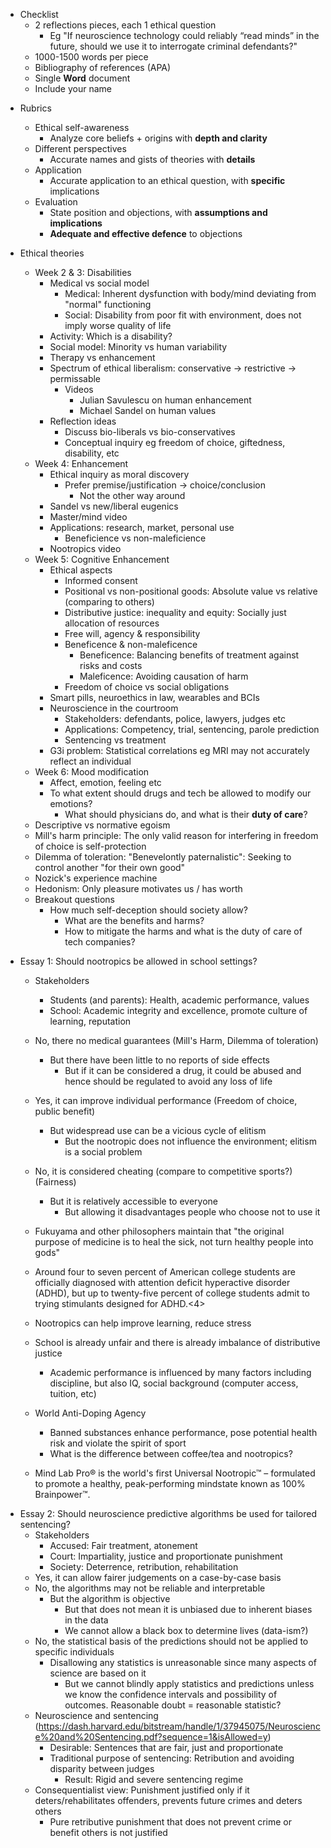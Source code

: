 - Checklist
  - 2 reflections pieces, each 1 ethical question
    - Eg "If neuroscience technology could reliably “read minds” in the future,
      should we use it to interrogate criminal defendants?"
  - 1000-1500 words per piece
  - Bibliography of references (APA)
  - Single **Word** document
  - Include your name

* Rubrics

  - Ethical self-awareness
    - Analyze core beliefs + origins with **depth and clarity**
  - Different perspectives
    - Accurate names and gists of theories with **details**
  - Application
    - Accurate application to an ethical question, with **specific** implications
  - Evaluation
    - State position and objections, with **assumptions and implications**
    - **Adequate and effective defence** to objections

* Ethical theories
  - Week 2 & 3: Disabilities
    - Medical vs social model
      - Medical: Inherent dysfunction with body/mind deviating from "normal" functioning
      - Social: Disability from poor fit with environment, does not imply worse quality of life
    - Activity: Which is a disability?
    - Social model: Minority vs human variability
    - Therapy vs enhancement
    - Spectrum of ethical liberalism: conservative -> restrictive -> permissable
      - Videos
        - Julian Savulescu on human enhancement
        - Michael Sandel on human values
    - Reflection ideas
      - Discuss bio-liberals vs bio-conservatives
      - Conceptual inquiry eg freedom of choice, giftedness, disability, etc
  - Week 4: Enhancement
    - Ethical inquiry as moral discovery
      - Prefer premise/justification -> choice/conclusion
        - Not the other way around
    - Sandel vs new/liberal eugenics
    - Master/mind video
    - Applications: research, market, personal use
      - Beneficience vs non-maleficience
    - Nootropics video
  - Week 5: Cognitive Enhancement
    - Ethical aspects
      - Informed consent
      - Positional vs non-positional goods: Absolute value vs relative (comparing to others)
      - Distributive justice: inequality and equity: Socially just allocation of resources
      - Free will, agency & responsibility
      - Beneficence & non-maleficence
        - Beneficence: Balancing benefits of treatment against risks and costs
        - Maleficence: Avoiding causation of harm
      - Freedom of choice vs social obligations
    - Smart pills, neuroethics in law, wearables and BCIs
    - Neuroscience in the courtroom
      - Stakeholders: defendants, police, lawyers, judges etc
      - Applications: Competency, trial, sentencing, parole prediction
      - Sentencing vs treatment
    - G3i problem: Statistical correlations eg MRI may not accurately reflect an individual
  - Week 6: Mood modification
    - Affect, emotion, feeling etc
    - To what extent should drugs and tech be allowed to modify our emotions?
      - What should physicians do, and what is their **duty of care**?
  - Descriptive vs normative egoism
  - Mill's harm principle: The only valid reason for interfering in freedom of choice is self-protection
  - Dilemma of toleration: "Benevelontly paternalistic": Seeking to control another "for their own good"
  - Nozick's experience machine
  - Hedonism: Only pleasure motivates us / has worth
  - Breakout questions
    - How much self-deception should society allow?
      - What are the benefits and harms?
      - How to mitigate the harms and what is the duty of care of tech companies?

- Essay 1: Should nootropics be allowed in school settings?

  - Stakeholders
    - Students (and parents): Health, academic performance, values
    - School: Academic integrity and excellence, promote culture of learning, reputation
  - No, there no medical guarantees (Mill's Harm, Dilemma of toleration)
    - But there have been little to no reports of side effects
      - But if it can be considered a drug, it could be abused and hence should be regulated
        to avoid any loss of life
  - Yes, it can improve individual performance (Freedom of choice, public benefit)
    - But widespread use can be a vicious cycle of elitism
      - But the nootropic does not influence the environment; elitism is a social problem
  - No, it is considered cheating (compare to competitive sports?) (Fairness)

    - But it is relatively accessible to everyone
      - But allowing it disadvantages people who choose not to use it

  - Fukuyama and other philosophers maintain that "the original purpose of medicine is to heal
    the sick, not turn healthy people into gods"
  - Around four to seven percent of American college students are officially diagnosed with attention deficit hyperactive disorder (ADHD), but up to
    twenty-five percent of college students admit to trying stimulants designed for ADHD.<4>
  - Nootropics can help improve learning, reduce stress
  - School is already unfair and there is already imbalance of distributive justice
    - Academic performance is influenced by many factors including discipline, but also IQ,
      social background (computer access, tuition, etc)
  - World Anti-Doping Agency
    - Banned substances enhance performance, pose potential health risk and violate the spirit of sport
    - What is the difference between coffee/tea and nootropics?
  - Mind Lab Pro® is the world's first Universal Nootropic™ – formulated to promote a healthy,
    peak-performing mindstate known as 100% Brainpower™.

* Essay 2: Should neuroscience predictive algorithms be used for tailored sentencing?
  - Stakeholders
    - Accused: Fair treatment, atonement
    - Court: Impartiality, justice and proportionate punishment
    - Society: Deterrence, retribution, rehabilitation
  - Yes, it can allow fairer judgements on a case-by-case basis
  - No, the algorithms may not be reliable and interpretable
    - But the algorithm is objective
      - But that does not mean it is unbiased due to inherent biases in the data
      - We cannot allow a black box to determine lives (data-ism?)
  - No, the statistical basis of the predictions should not be applied to specific individuals
    - Disallowing any statistics is unreasonable since many aspects of science are based on it
      - But we cannot blindly apply statistics and predictions unless we know the confidence
        intervals and possibility of outcomes. Reasonable doubt = reasonable statistic?
  - Neuroscience and sentencing (https://dash.harvard.edu/bitstream/handle/1/37945075/Neuroscience%20and%20Sentencing.pdf?sequence=1&isAllowed=y)
    - Desirable: Sentences that are fair, just and proportionate
    - Traditional purpose of sentencing: Retribution and avoiding disparity between judges
      - Result: Rigid and severe sentencing regime
  - Consequentialist view: Punishment justified only if it deters/rehabilitates offenders,
    prevents future crimes and deters others
    - Pure retributive punishment that does not prevent crime or benefit others is not justified
